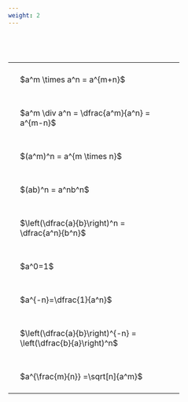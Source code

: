```yaml
---
weight: 2
---
```


#  
<br>
<style type="text/css">
#T_17e1a th.col_heading {
  text-align: left;
  font-size: 1em;
}
#T_17e1a td {
  text-align: left;
  font-size: 1em;
  padding: 1.5em;
}
#T_17e1a_row0_col0, #T_17e1a_row1_col0, #T_17e1a_row2_col0, #T_17e1a_row3_col0, #T_17e1a_row4_col0, #T_17e1a_row5_col0, #T_17e1a_row6_col0, #T_17e1a_row7_col0, #T_17e1a_row8_col0 {
  width: 300px;
  white-space: pre-wrap;
}
</style>
<table id="T_17e1a">
  <thead>
  </thead>
  <tbody>
    <tr>
      <td id="T_17e1a_row0_col0" class="data row0 col0" >$a^m \times a^n = a^{m+n}$</td>
    </tr>
    <tr>
      <td id="T_17e1a_row1_col0" class="data row1 col0" >$a^m \div a^n = \dfrac{a^m}{a^n} = a^{m-n}$</td>
    </tr>
    <tr>
      <td id="T_17e1a_row2_col0" class="data row2 col0" >$(a^m)^n = a^{m \times n}$</td>
    </tr>
    <tr>
      <td id="T_17e1a_row3_col0" class="data row3 col0" >$(ab)^n = a^nb^n$</td>
    </tr>
    <tr>
      <td id="T_17e1a_row4_col0" class="data row4 col0" >$\left(\dfrac{a}{b}\right)^n = \dfrac{a^n}{b^n}$</td>
    </tr>
    <tr>
      <td id="T_17e1a_row5_col0" class="data row5 col0" >$a^0=1$</td>
    </tr>
    <tr>
      <td id="T_17e1a_row6_col0" class="data row6 col0" >$a^{-n}=\dfrac{1}{a^n}$</td>
    </tr>
    <tr>
      <td id="T_17e1a_row7_col0" class="data row7 col0" >$\left(\dfrac{a}{b}\right)^{-n} = \left(\dfrac{b}{a}\right)^n$</td>
    </tr>
    <tr>
      <td id="T_17e1a_row8_col0" class="data row8 col0" >$a^{\frac{m}{n}} =\sqrt[n]{a^m}$</td>
    </tr>
  </tbody>
</table>

